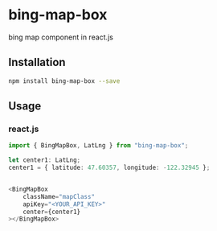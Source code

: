 # bing-map-box
bing map component in react.js

## Installation 
```sh
npm install bing-map-box --save

```
## Usage

### react.js
```typescript
import { BingMapBox, LatLng } from "bing-map-box";

let center1: LatLng;
center1 = { latitude: 47.60357, longitude: -122.32945 };


<BingMapBox
    className="mapClass"
    apiKey="<YOUR_API_KEY>"
    center={center1}
></BingMapBox>
```
